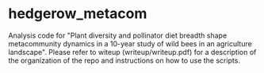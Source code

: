 # hedgerow_metacom
Analysis code for "Plant diversity and pollinator diet breadth shape metacommunity dynamics in a 10-year study of wild bees in an agriculture landscape". 
Please refer to witeup (writeup/writeup.pdf) for a description of the organization of the repo and instructions on how to use the scripts. 

